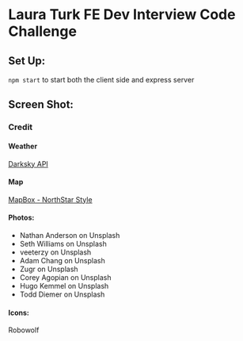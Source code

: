 # Laura Turk FE Dev Interview Code Challenge

## Set Up:
`npm start`
to start both the client side and express server

## Screen Shot:

### Credit
#### Weather
[Darksky API](https://darksky.net/dev)

#### Map
[MapBox - NorthStar Style](https://www.mapbox.com/)

#### Photos:
* Nathan Anderson on Unsplash
* Seth Williams on Unsplash
* veeterzy on Unsplash
* Adam Chang on Unsplash
* Zugr on Unsplash
* Corey Agopian on Unsplash
* Hugo Kemmel on Unsplash
* Todd Diemer on Unsplash

#### Icons:
Robowolf
